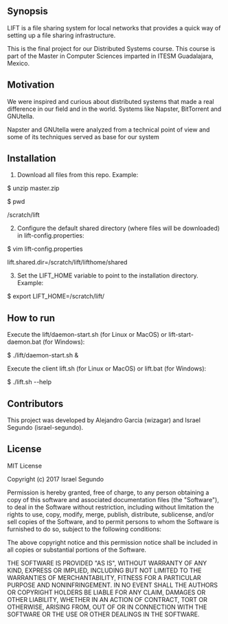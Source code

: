 ## Synopsis

LIFT is a file sharing system for local networks that provides a quick way of setting up a file sharing infrastructure.

This is the final project for our Distributed Systems course. This course is 
part of the Master in Computer Sciences imparted in ITESM Guadalajara, Mexico.

## Motivation

We were inspired and curious about distributed systems that made a real difference in our field and in the world. Systems like Napster, BitTorrent and GNUtella.

Napster and GNUtella were analyzed from a technical point of view and some of its techniques served as base for our system

## Installation

1. Download all files from this repo. Example:

$ unzip master.zip

$ pwd

/scratch/lift

2. Configure the default shared directory (where files will be downloaded) in lift-config.properties:

$ vim lift-config.properties

lift.shared.dir=/scratch/lift/lifthome/shared

3. Set the LIFT_HOME variable to point to the installation directory. Example:

$ export LIFT_HOME=/scratch/lift/

## How to run

Execute the lift/daemon-start.sh (for Linux or MacOS) or lift-start-daemon.bat (for Windows):

$ ./lift/daemon-start.sh &

Execute the client lift.sh (for Linux or MacOS) or lift.bat (for Windows):

$ ./lift.sh --help

## Contributors

This project was developed by Alejandro Garcia (wizagar) and Israel Segundo (israel-segundo).

## License

MIT License

Copyright (c) 2017 Israel Segundo

Permission is hereby granted, free of charge, to any person obtaining a copy
of this software and associated documentation files (the "Software"), to deal
in the Software without restriction, including without limitation the rights
to use, copy, modify, merge, publish, distribute, sublicense, and/or sell
copies of the Software, and to permit persons to whom the Software is
furnished to do so, subject to the following conditions:

The above copyright notice and this permission notice shall be included in all
copies or substantial portions of the Software.

THE SOFTWARE IS PROVIDED "AS IS", WITHOUT WARRANTY OF ANY KIND, EXPRESS OR
IMPLIED, INCLUDING BUT NOT LIMITED TO THE WARRANTIES OF MERCHANTABILITY,
FITNESS FOR A PARTICULAR PURPOSE AND NONINFRINGEMENT. IN NO EVENT SHALL THE
AUTHORS OR COPYRIGHT HOLDERS BE LIABLE FOR ANY CLAIM, DAMAGES OR OTHER
LIABILITY, WHETHER IN AN ACTION OF CONTRACT, TORT OR OTHERWISE, ARISING FROM,
OUT OF OR IN CONNECTION WITH THE SOFTWARE OR THE USE OR OTHER DEALINGS IN THE
SOFTWARE.
